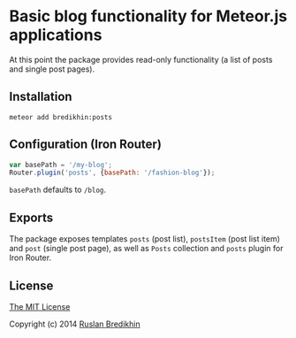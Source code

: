 # Basic blog functionality for Meteor.js applications

At this point the package provides read-only functionality (a list of posts and
single post pages).

## Installation

`meteor add bredikhin:posts`

## Configuration (Iron Router)

```javascript
var basePath = '/my-blog';
Router.plugin('posts', {basePath: '/fashion-blog'});
```

`basePath` defaults to `/blog`.

## Exports

The package exposes templates `posts` (post list), `postsItem`
(post list item) and `post` (single post page), as well as `Posts` collection
and `posts` plugin for Iron Router.

## License

[The MIT License](http://opensource.org/licenses/MIT)

Copyright (c) 2014 [Ruslan Bredikhin](http://ruslanbredikhin.com/)

